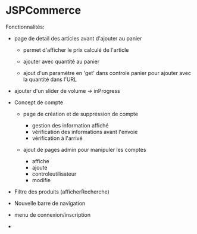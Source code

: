 # JSPCommerce

Fonctionnalités:
- page de detail des articles avant d'ajouter au panier

  - permet d'afficher le prix calculé de l'article

  - ajouter avec quantité au panier

  - ajout d'un paramètre en 'get' dans controle panier pour ajouter avec la quantité dans l'URL

- ajouter d'un slider de volume -> inProgress

- Concept de compte

  - page de création et de suppréssion de compte
    - gestion des information affiché
    - vérification des informations  avant l'envoie
    - vérification à l'arrivé
  
  - ajout de pages admin pour manipuler les comptes
    - affiche
    - ajoute
    - controleutilisateur
    - modifie
   
 - Filtre des produits (afficherRecherche)
 - Nouvelle barre de navigation
  - menu de connexion/inscription
  -   
  
  

